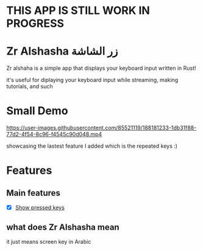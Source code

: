 # THIS APP IS STILL WORK IN PROGRESS
# Zr Alshasha زر الشاشة
Zr alshaha is a simple app that displays your keyboard input written in Rust!

it's useful for diplaying your keyboard input while streaming, making tutorials, and such

# Small Demo


https://user-images.githubusercontent.com/85521119/188181233-1db31f88-77d2-4f54-8c96-f4545c90d048.mp4

showcasing the lastest feature I added which is the repeated keys :)

# Features
## Main features

- [x] [Show pressed keys](https://github.com/BKSalman/zr-alshasha/issues/1)

## what does Zr Alshasha mean
it just means screen key in Arabic
